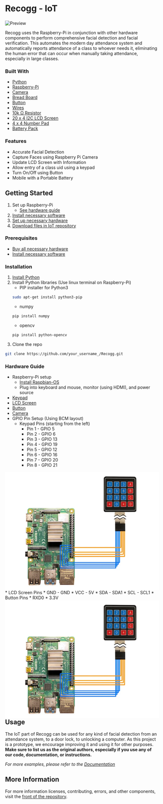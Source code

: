 # Recogg - IoT

###  ###

![Preview]()

Recogg uses the Raspberry-Pi in conjunction with other hardware components to perform comprehensive facial detection and facial verification. This automates the modern day attendance system and automatically reports attendance of a class to whoever needs it, eliminating the human error that can occur when manually taking attendance, especially in large classes.

<!-- BUILT WITH -->
### Built With

* [Python](https://img.shields.io/badge/python-3.6-blue)
* [Raspberry-Pi](https://img.shields.io/badge/raspberry--pi-4-green)
* [Camera](https://www.amazon.com/Raspberry-Pi-Camera-Module-Megapixel/dp/B01ER2SKFS/ref=sr_1_3?dchild=1&keywords=raspberry+pi+camera&qid=1592857047&sr=8-3)
* [Bread Board](https://www.amazon.com/EL-CP-003-Breadboard-Solderless-Distribution-Connecting/dp/B01EV6LJ7G/ref=sr_1_1_sspa?dchild=1&keywords=breadboard&qid=1595879460&sr=8-1-spons&psc=1&spLa=ZW5jcnlwdGVkUXVhbGlmaWVyPUExSDVaOVZTQjhRTE0xJmVuY3J5cHRlZElkPUEwNzA0MjMxMjU2VDhZOU45VzVFUiZlbmNyeXB0ZWRBZElkPUEwNTI0ODkxMTVLQVI1Vk9QVEE5OCZ3aWRnZXROYW1lPXNwX2F0ZiZhY3Rpb249Y2xpY2tSZWRpcmVjdCZkb05vdExvZ0NsaWNrPXRydWU=)
* [Button](https://www.amazon.com/6x6x6mm-Momentary-Push-Button-Switch/dp/B01GN79QF8/ref=sr_1_5?dchild=1&keywords=raspberry+pi+button&qid=1595879504&sr=8-5)
* [Wires](https://www.amazon.com/REXQualis-120pcs-Breadboard-Arduino-Raspberry/dp/B072L1XMJR/ref=sr_1_1_sspa?dchild=1&keywords=wires+for+raspberry+pi&qid=1595879217&sr=8-1-spons&psc=1&smid=AGKZJH7853EGJ&spLa=ZW5jcnlwdGVkUXVhbGlmaWVyPUEyT0lSUVIxWkQ0NzlYJmVuY3J5cHRlZElkPUEwMTE2MjU4MjI4SDNBUTVMMUo2TSZlbmNyeXB0ZWRBZElkPUExMDQ2NTg4MlZHREdTTUU1ODNIWiZ3aWRnZXROYW1lPXNwX2F0ZiZhY3Rpb249Y2xpY2tSZWRpcmVjdCZkb05vdExvZ0NsaWNrPXRydWU=)
* [10k Ω Resistor](https://www.amazon.com/EDGELEC-Resistor-Tolerance-Multiple-Resistance/dp/B07QJB31M7/ref=sr_1_1_sspa?dchild=1&keywords=10k+ohm+resistor&qid=1595879144&sr=8-1-spons&psc=1&spLa=ZW5jcnlwdGVkUXVhbGlmaWVyPUExRU9QVkQ5VzcxR1BDJmVuY3J5cHRlZElkPUEwMzQ5MDkwQTQwNlZFWTQzR0NMJmVuY3J5cHRlZEFkSWQ9QTA4MDc3MjEyQU1UQlZFV08xQUdMJndpZGdldE5hbWU9c3BfYXRmJmFjdGlvbj1jbGlja1JlZGlyZWN0JmRvTm90TG9nQ2xpY2s9dHJ1ZQ==)
* [20 x 4 I2C LCD Screen](https://www.amazon.com/dp/B01GPUMP9C/ref=twister_B0784SYKBM?_encoding=UTF8&psc=1)
* [4 x 4 Number Pad](https://www.amazon.com/YETAIDA-Arduino-Universial-Keyboard-Membrane/dp/B07Q7FW8B9/ref=sr_1_1_sspa?dchild=1&keywords=4x4+raspberry+pi+keypad&qid=1595878846&sr=8-1-spons&psc=1&spLa=ZW5jcnlwdGVkUXVhbGlmaWVyPUEzR0FYWFRWTklaNEY5JmVuY3J5cHRlZElkPUEwOTc4NDM2MTBPQzVPUldBREpUUiZlbmNyeXB0ZWRBZElkPUEwNTg1OTIxMkNQWjkzT0dBNkdHOCZ3aWRnZXROYW1lPXNwX2F0ZiZhY3Rpb249Y2xpY2tSZWRpcmVjdCZkb05vdExvZ0NsaWNrPXRydWU=)
* [Battery Pack](https://www.amazon.com/Battery-Pack-Raspberry-4000mAh-Suction/dp/B07BSG7V3J)

### Features
* Accurate Facial Detection
* Capture Faces using Raspberry Pi Camera
* Update LCD Screen with Information
* Allow entry of a class uid using a keypad
* Turn On/Off using Button
* Mobile with a Portable Battery

## Getting Started
1. Set up Raspberry-Pi
    * [See hardware guide](#hardware-guide)
2. [Install necessary software](#installation)
3. [Set up necessary hardware](#hardware-guide)
4. [Download files in IoT repository](#installation)

### Prerequisites
* [Buy all necessary hardware](#built-with)
* [Install necessary software](#installation)
  
<!-- INSTALLATION -->
### Installation
1. [Install Python](https://img.shields.io/badge/python-3.6-blue)
2. Install Python libraries (Use linux terminal on Raspberry-Pi) 
   * PIP installer for Python3
   ```sh
   sudo apt-get install python3-pip
   ```
   * numpy
   ```sh
   pip install numpy
   ```
   * opencv
   ```sh
   pip install python-opencv
   ```
3. Clone the repo
```sh
git clone https://github.com/your_username_/Recogg.git
```

<!-- HARDWARE GUIDE -->
### Hardware Guide
* Raspberry-Pi setup
  * [Install Raspbian-OS](https://www.raspberrypi.org/documentation/installation/installing-images/)
  * Plug into keyboard and mouse, monitor (using HDMI), and power source
* [Keypad](https://maker.pro/raspberry-pi/tutorial/how-to-use-a-keypad-with-a-raspberry-pi-4)
* [LCD Screen](https://www.youtube.com/watch?v=F9IVtKa8C7Q)
* [Button](https://raspberrypihq.com/use-a-push-button-with-raspberry-pi-gpio/)
* [Camera](https://projects.raspberrypi.org/en/projects/getting-started-with-picamera)
* GPIO Pin Setup (Using BCM layout)
   * Keypad Pins (starting from the left)
      * Pin 1 - GPIO 5
      * Pin 2 - GPIO 6
      * Pin 3 - GPIO 13
      * Pin 4 - GPIO 19
      * Pin 5 - GPIO 12 
      * Pin 6 - GPIO 16
      * Pin 7 - GPIO 20 
      * Pin 8 - GPIO 21 
<img src="keypadImage.png" alt="Keypad Image" style="float: left; margin-right: 10px;" />
   * LCD Screen Pins
      * GND - GND
      * VCC - 5V
      * SDA - SDA1
      * SCL - SCL1
   * Button Pins
      * RXD0
      * 3.3V
<img src="keypadImage.png" alt="Keypad Image" style="float: left; margin-right: 10px;" />

<!-- USAGE EXAMPLES -->
## Usage

The IoT part of Recogg can be used for any kind of facial detection from an attendance system, to a door lock, to unlocking a computer. As this project is a prototype, we encourage improving it and using it for other purposes. **Make sure to list us as the original authors, especially if you use any of our code, documentation, or instructions.**

_For more examples, please refer to the [Documentation](https://example.com)_

## More Information ##

For more information licenses, contributing, errors, and other components, visit the [front of the repository](https://github.com/ashayp22/Recogg).



